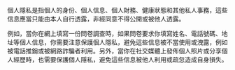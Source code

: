 個人隱私是指個人的身份、個人信息、個人財務、健康狀態和其他私人事務，這些信息應當只能由本人自行透露，非經同意不得公開或被他人透露。

例如，當你在網上填寫一份問卷調查時，如果問卷要求你填寫姓名、電話號碼、地址等個人信息，你需要注意保護個人隱私，避免這些信息被不當使用或洩露，例如被電話推銷或被網路詐騙者利用。另外，當你在社交媒體上發佈個人照片或分享個人經歷時，也需要保護個人隱私，避免這些信息被他人利用或疏忽造成自身損失。
